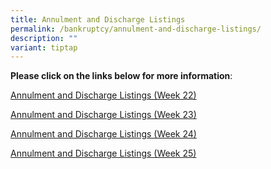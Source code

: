 ```yaml
---
title: Annulment and Discharge Listings
permalink: /bankruptcy/annulment-and-discharge-listings/
description: ""
variant: tiptap
---
```

<p><strong>Please click on the links below for more information</strong>:</p>
<p></p>
<p><a href="/files/Annulment &amp; Discharge Listings/Annulment_and_Discharge_Listings__Week_22_.pdf" rel="noopener noreferrer nofollow" target="_blank">Annulment and Discharge Listings (Week 22)</a>
</p>
<p><a href="/files/Annulment &amp; Discharge Listings/Annulment_and_Discharge_Listings__Week_23_.pdf" rel="noopener noreferrer nofollow" target="_blank">Annulment and Discharge Listings (Week 23)</a>
</p>
<p><a href="/files/Annulment &amp; Discharge Listings/Annulment_and_Discharge_Listings__Week_24_.pdf" rel="noopener noreferrer nofollow" target="_blank">Annulment and Discharge Listings (Week 24)</a>
</p>
<p><a href="/files/Annulment &amp; Discharge Listings/Annulment_and_Discharge_Listings__Week_25_.pdf" rel="noopener noreferrer nofollow" target="_blank">Annulment and Discharge Listings (Week 25)</a>
</p>